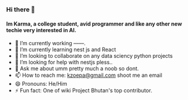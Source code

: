 ### Hi there 👋

#### Im Karma, a college student, avid programmer and like any other new techie very interested in AI.

- 🔭 I’m currently working ––––.
- 🌱 I’m currently learning nest js and React
- 👯 I’m looking to collaborate on any data sciency python projects
- 🤔 I’m looking for help with nestjs pless..
- 💬 Ask me about umm pretty much a noob so dont.
- 📫 How to reach me: kzoepa@gmail.com  shoot me an email
- 😄 Pronouns: He/Him
- ⚡ Fun fact: One of wiki Project Bhutan's top contributor.
